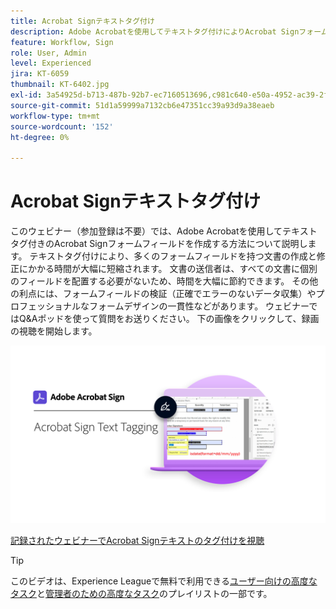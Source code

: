 ```yaml
---
title: Acrobat Signテキストタグ付け
description: Adobe Acrobatを使用してテキストタグ付けによりAcrobat Signフォームフィールドを構築する方法について説明します。
feature: Workflow, Sign
role: User, Admin
level: Experienced
jira: KT-6059
thumbnail: KT-6402.jpg
exl-id: 3a54925d-b713-487b-92b7-ec7160513696,c981c640-e50a-4952-ac39-2f90d6d0cf08
source-git-commit: 51d1a59999a7132cb6e47351cc39a93d9a38eaeb
workflow-type: tm+mt
source-wordcount: '152'
ht-degree: 0%

---
```


# Acrobat Signテキストタグ付け

このウェビナー（参加登録は不要）では、Adobe Acrobatを使用してテキストタグ付きのAcrobat Signフォームフィールドを作成する方法について説明します。 テキストタグ付けにより、多くのフォームフィールドを持つ文書の作成と修正にかかる時間が大幅に短縮されます。 文書の送信者は、すべての文書に個別のフィールドを配置する必要がないため、時間を大幅に節約できます。 その他の利点には、フォームフィールドの検証（正確でエラーのないデータ収集）やプロフェッショナルなフォームデザインの一貫性などがあります。 ウェビナーではQ&amp;Aポッドを使って質問をお送りください。 下の画像をクリックして、録画の視聴を開始します。

[![セッションを見る](../assets/Text-Tagging.png)](https://event.on24.com/wcc/r/2338276/415BE4603F60A61A546C0A91528B444F)

[記録されたウェビナーでAcrobat Signテキストのタグ付けを視聴](https://event.on24.com/wcc/r/2338276/415BE4603F60A61A546C0A91528B444F)

>[!TIP]
>
>このビデオは、Experience Leagueで無料で利用できる[ユーザー向けの高度なタスク](https://experienceleague.adobe.com/en/playlists/acrobat-sign-get-started-business-users)と[管理者のための高度なタスク](https://experienceleague.adobe.com/en/playlists/acrobat-sign-perform-advanced-tasks-administrators)のプレイリストの一部です。
